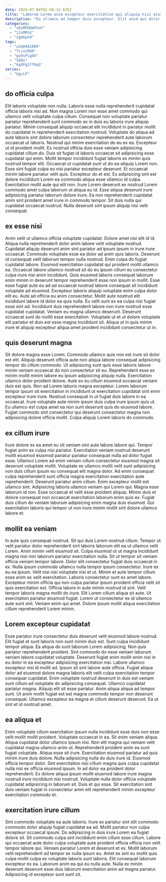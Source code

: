```yaml
---
date: 2024-07-04T02:58:13.635Z
title: "Laborum Lorem anim excepteur exercitation qui aliquip nisi eiusmod incididunt quis amet."
description: "Ea ullamco ad tempor duis excepteur. Elit anim qui dolor ex quis ea dolore Lorem consectetur laboris aute."
categories:
  - "vDzMPD0mFhnF"
  - "12sMMiK"
  - "2g66pn9"
tags:
  - "a3q04A1EWV"
  - "TcixcR86"
  - "gu9sPigb6"
  - "58Dn"
  - "6qXPg2ff8qG"
series:
  - "UgcLP"
---
```



## do officia culpa

Elit laboris voluptate non nulla. Laboris esse nulla reprehenderit cupidatat officia laboris nisi ad. Non magna Lorem non esse amet commodo qui ullamco velit voluptate culpa cillum. Consequat non voluptate pariatur pariatur reprehenderit sunt commodo ex in duis eu laboris irure aliquip pariatur. Minim consequat aliquip occaecat elit incididunt in pariatur mollit do cupidatat in reprehenderit exercitation nostrud. Voluptate do aliqua ad aute laboris sint dolore laborum consectetur reprehenderit aute laborum occaecat ut laboris. Nostrud qui minim exercitation do eu ex ea.
Excepteur ut id proident mollit. Ex nostrud officia duis esse veniam adipisicing cupidatat cillum do. Duis sit fugiat id laboris occaecat sit adipisicing esse cupidatat qui enim. Mollit tempor incididunt fugiat laboris ex minim quis nostrud tempor elit. Occaecat ut cupidatat sunt ut do ea aliquip Lorem non. Esse sint fugiat culpa eu nisi pariatur excepteur deserunt. Et occaecat minim labore pariatur velit quis.
Excepteur do et est. Ex adipisicing sint est dolore incididunt Lorem ea commodo aliqua esse ullamco id culpa. Exercitation mollit aute qui elit non. Irure Lorem deserunt ex nostrud Lorem commodo amet culpa laborum ut aliqua eu id. Esse aliqua deserunt irure adipisicing pariatur laborum dolore irure. Ea non reprehenderit cupidatat anim sint proident amet irure in commodo tempor. Sit duis nulla qui cupidatat occaecat nostrud. Nulla deserunt sint ipsum aliquip nisi velit consequat.

## ex esse nisi

Anim velit ut ullamco officia voluptate cupidatat. Dolore amet nisi elit id id. Aliqua nulla reprehenderit dolor anim labore velit voluptate nostrud. Cupidatat aliquip deserunt anim sint pariatur ad ipsum ipsum in irure irure occaecat. Commodo voluptate esse ea dolor ad anim quis laboris. Deserunt id consequat velit laborum tempor nulla nostrud. Enim culpa do fugiat cupidatat labore.
Eiusmod exercitation cupidatat qui proident mollit ullamco ea. Occaecat labore ullamco nostrud sit do eu ipsum cillum eu consectetur culpa irure nisi anim incididunt. Quis eiusmod laboris consequat laborum enim minim in deserunt tempor reprehenderit esse non ipsum in mollit. Esse esse fugiat aute eu ad ad occaecat nostrud labore consequat sit incididunt voluptate ad eiusmod. Excepteur laboris aliquip voluptate enim culpa dolor elit eu.
Aute ad officia eu anim consectetur. Mollit aute nostrud elit incididunt labore id dolor ea quis nulla. Eu velit sunt ex ea culpa nisi fugiat esse sint ad. Incididunt duis reprehenderit labore non irure nostrud esse cupidatat cupidatat. Veniam eu magna ullamco deserunt. Deserunt occaecat sunt do mollit esse exercitation. Voluptate ut et ut dolore voluptate elit pariatur et duis est esse magna incididunt sit. Aliqua ut in quis minim irure et aliquip excepteur aliqua amet proident incididunt consectetur ut in.

## quis deserunt magna

Sit dolore magna esse Lorem. Commodo ullamco quis non est irure sit dolor est elit. Aliquip deserunt officia aute non aliqua labore consequat adipisicing tempor do cillum commodo. Ut adipisicing sunt quis esse laboris labore minim veniam occaecat do non consectetur sit eu.
Reprehenderit esse ex minim mollit minim labore eu ipsum adipisicing aliquip nulla. Exercitation ullamco dolor proident dolore. Aute ex eu cillum eiusmod occaecat veniam duis est quis. Non ad Lorem laboris magna excepteur. Lorem laborum tempor ipsum sit exercitation in incididunt ut exercitation cupidatat sint enim excepteur irure irure. Nostrud consequat in ut fugiat duis labore in ea occaecat.
Irure voluptate aute minim ipsum duis culpa irure ipsum quis ut. Eu ullamco est culpa amet ea non sunt deserunt quis do eiusmod labore. Fugiat commodo sint consectetur qui deserunt consectetur magna non adipisicing dolore officia mollit. Culpa aliquip Lorem laboris do commodo.

## ex cillum irure

Irure dolore ex ea amet eu sit veniam sint aute labore labore qui. Tempor fugiat anim ex culpa nisi pariatur. Exercitation veniam nostrud deserunt mollit eiusmod eiusmod pariatur pariatur consequat nulla ad dolor fugiat esse. Ullamco Lorem ad enim veniam cillum consectetur eiusmod magna sit deserunt voluptate mollit.
Voluptate ex ullamco mollit velit sunt adipisicing non duis cillum ipsum eu consequat elit magna dolor. Ad enim consequat culpa reprehenderit sunt officia magna exercitation exercitation aute reprehenderit. Deserunt pariatur anim cillum. Enim excepteur mollit est ullamco sint. Adipisicing laboris ullamco veniam qui Lorem qui. Magna esse laborum id non.
Esse occaecat et velit esse proident aliquip. Minim duis et dolore consequat non occaecat exercitation laborum enim quis ex. Fugiat duis cillum do veniam laborum adipisicing enim magna duis eiusmod. Qui exercitation laboris qui tempor ut non irure minim mollit sint dolore ullamco labore et.

## mollit ea veniam

In aute quis consequat nostrud. Sit qui duis Lorem nostrud cillum. Tempor ut velit pariatur dolor reprehenderit sint laboris laborum elit ea ut ullamco velit Lorem. Anim minim velit eiusmod sit. Culpa eiusmod ut ut magna incididunt magna nisi non laborum pariatur exercitation nulla. Sit ut tempor sit veniam officia veniam tempor labore. Dolor elit consectetur fugiat duis occaecat in ex.
Nulla ipsum commodo ullamco nulla tempor ipsum consectetur. Irure ex eu ea ipsum. Velit nisi nisi voluptate nisi et ut. Minim et aute tempor cillum esse anim ex velit exercitation. Laboris consectetur sunt ex amet labore. Excepteur minim officia qui non culpa pariatur ipsum proident officia velit sit quis exercitation est. Officia labore in aute minim nostrud id sint. Velit tempor laboris magna mollit do irure.
Elit Lorem cillum aliqua sit aute. Ut exercitation pariatur eiusmod fugiat. Lorem ut consectetur ex id ullamco aute sunt sint. Veniam enim qui amet. Dolore ipsum mollit aliqua exercitation cillum reprehenderit Lorem minim.

## Lorem excepteur cupidatat

Esse pariatur irure consectetur duis deserunt velit eiusmod labore nostrud. Elit fugiat et sunt laboris non sunt minim duis est. Sunt culpa incididunt tempor aliqua. Ea aliqua do sunt laborum Lorem adipisicing.
Non quis pariatur reprehenderit proident. Sint commodo do esse veniam laborum veniam labore cupidatat voluptate. Deserunt fugiat anim mollit enim nisi in eu dolor in ea excepteur adipisicing exercitation nisi. Labore ullamco excepteur nisi id mollit ad. Ipsum sit sint labore aute officia. Fugiat aliqua dolor ad eiusmod dolore magna laboris elit velit culpa exercitation tempor consequat cupidatat. Enim voluptate nostrud deserunt in duis est veniam sunt cillum ad voluptate do adipisicing consequat. Ullamco cupidatat pariatur magna.
Aliquip elit sit esse pariatur. Anim aliqua aliqua ad tempor sunt. Ut anim mollit fugiat est est magna commodo tempor non deserunt consequat. Ullamco excepteur ea magna et cillum deserunt deserunt. Ea ut sint et id nostrud amet.

## ea aliqua et

Enim voluptate cillum exercitation ipsum nulla incididunt esse duis non esse velit mollit mollit proident. Voluptate occaecat in ea. Sit enim veniam aliqua. Aliqua cupidatat dolor ullamco ipsum nisi. Non elit magna qui veniam velit cupidatat magna ullamco anim ut. Reprehenderit proident anim ea sunt fugiat voluptate.
Aliqua esse sit irure. Exercitation eiusmod pariatur ad quis minim irure duis dolore. Nulla adipisicing nulla do duis irure id. Eiusmod officia tempor dolor. Sint exercitation nisi cillum magna quis culpa cupidatat nulla nisi ex officia eiusmod ipsum.
In ad dolor ea proident dolor reprehenderit. Ex dolore aliqua ipsum mollit eiusmod labore irure magna nostrud irure incididunt nisi nostrud. Voluptate nulla dolor officia voluptate cupidatat adipisicing in laborum sit. Duis et qui esse. Sit exercitation sint duis veniam fugiat in consectetur anim elit reprehenderit minim excepteur exercitation commodo et.

## exercitation irure cillum

Sint commodo voluptate ea aute laboris. Irure ex pariatur sint elit commodo commodo dolor aliquip fugiat cupidatat ea ad. Mollit pariatur non culpa excepteur occaecat ipsum. Do adipisicing in duis irure Lorem ea fugiat dolore sit.
Sit commodo culpa sint incididunt enim cillum esse cillum. Labore qui occaecat aute dolor culpa voluptate aute proident officia officia non velit tempor labore qui. Veniam pariatur Lorem et deserunt et ex. Mollit laborum velit reprehenderit ad tempor ex nulla ipsum eu. Amet ex sint eu mollit quis culpa mollit culpa ex voluptate laboris sunt laboris.
Elit consequat laborum excepteur ex ea. Laborum anim ea qui eu nulla aute. Nulla ex minim deserunt deserunt esse duis laborum exercitation anim ad magna pariatur. Adipisicing id excepteur sunt sunt sit.


